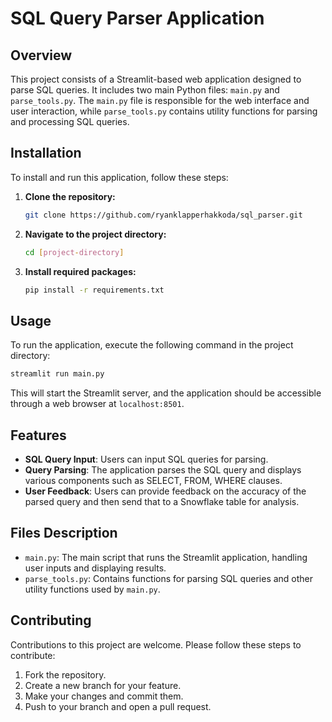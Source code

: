 
# SQL Query Parser Application

## Overview
This project consists of a Streamlit-based web application designed to parse SQL queries. It includes two main Python files: `main.py` and `parse_tools.py`. The `main.py` file is responsible for the web interface and user interaction, while `parse_tools.py` contains utility functions for parsing and processing SQL queries.

## Installation
To install and run this application, follow these steps:

1. **Clone the repository:**
   ```bash
   git clone https://github.com/ryanklapperhakkoda/sql_parser.git
   ```

2. **Navigate to the project directory:**
   ```bash
   cd [project-directory]
   ```

3. **Install required packages:**
   ```bash
   pip install -r requirements.txt
   ```

## Usage
To run the application, execute the following command in the project directory:

```bash
streamlit run main.py
```

This will start the Streamlit server, and the application should be accessible through a web browser at `localhost:8501`.

## Features
- **SQL Query Input**: Users can input SQL queries for parsing.
- **Query Parsing**: The application parses the SQL query and displays various components such as SELECT, FROM, WHERE clauses.
- **User Feedback**: Users can provide feedback on the accuracy of the parsed query and then send that to a Snowflake table for analysis.

## Files Description
- `main.py`: The main script that runs the Streamlit application, handling user inputs and displaying results.
- `parse_tools.py`: Contains functions for parsing SQL queries and other utility functions used by `main.py`.

## Contributing
Contributions to this project are welcome. Please follow these steps to contribute:
1. Fork the repository.
2. Create a new branch for your feature.
3. Make your changes and commit them.
4. Push to your branch and open a pull request.
